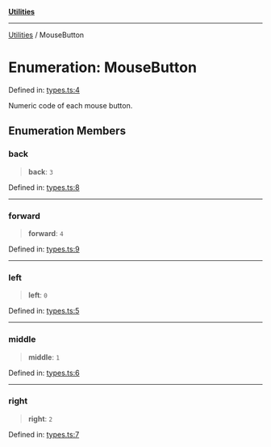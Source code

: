 [**Utilities**](../README.md)

***

[Utilities](../README.md) / MouseButton

# Enumeration: MouseButton

Defined in: [types.ts:4](https://github.com/noobiept/utilities/blob/fa81d9116003a677f25866bee864bc30213a9352/source/types.ts#L4)

Numeric code of each mouse button.

## Enumeration Members

### back

> **back**: `3`

Defined in: [types.ts:8](https://github.com/noobiept/utilities/blob/fa81d9116003a677f25866bee864bc30213a9352/source/types.ts#L8)

***

### forward

> **forward**: `4`

Defined in: [types.ts:9](https://github.com/noobiept/utilities/blob/fa81d9116003a677f25866bee864bc30213a9352/source/types.ts#L9)

***

### left

> **left**: `0`

Defined in: [types.ts:5](https://github.com/noobiept/utilities/blob/fa81d9116003a677f25866bee864bc30213a9352/source/types.ts#L5)

***

### middle

> **middle**: `1`

Defined in: [types.ts:6](https://github.com/noobiept/utilities/blob/fa81d9116003a677f25866bee864bc30213a9352/source/types.ts#L6)

***

### right

> **right**: `2`

Defined in: [types.ts:7](https://github.com/noobiept/utilities/blob/fa81d9116003a677f25866bee864bc30213a9352/source/types.ts#L7)

